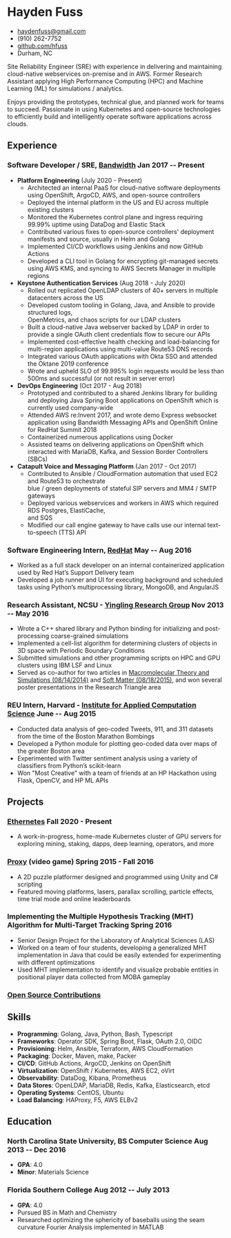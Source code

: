 <!-- The (first) h1 will be used as the <title> of the HTML page -->
# Hayden Fuss

<!-- The unordered list immediately after the h1 will be formatted on a single
line. It is intended to be used for contact details -->
- <haydenfuss@gmail.com>
- (910) 262-7752
- [github.com/hfuss](https://github.com/hfuss)
- Durham, NC

<!-- The paragraph after the h1 and ul and before the first h2 is optional. It
is intended to be used for a short summary. -->

Site Reliability Engineer (SRE) with experience in delivering and maintaining
cloud-native webservices on-premise and in AWS. Former Research Assistant applying
High Performance Computing (HPC) and Machine Learning (ML) for simulations / analytics.

Enjoys providing the prototypes, technical glue, and planned work for teams to succeed. Passionate
in using Kubernetes and open-source technologies to efficiently build and intelligently operate
software applications across clouds.

## Experience

<!-- You have to wrap the "left" and "right" half of these headings in spans by
hand -->
### <span>Software Developer / SRE, [Bandwidth](https://bandwidth.com)</span> <span>Jan 2017 -- Present</span>

  - **Platform Engineering** (July 2020 - Present)
    - Architected an internal PaaS for cloud-native software deployments using 
      OpenShift, ArgoCD, AWS, and open-source controllers
    - Deployed the internal platform in the US and EU across multiple existing clusters
    - Monitored the Kubernetes control plane and ingress requiring 99.99% uptime using DataDog and
      Elastic Stack
    - Contributed various fixes to open-source controllers' deployment manifests and source,
      usually in Helm and Golang
    - Implemented CI/CD workflows using Jenkins and now GitHub Actions
    - Developed a CLI tool in Golang for encrypting git-managed secrets using AWS KMS, and syncing
      to AWS Secrets Manager in multiple regions
  - **Keystone Authentication Services** (Aug 2018 - July 2020)
    - Rolled out replicated OpenLDAP clusters of 40+ servers in multiple datacenters across the
      US
    - Developed custom tooling in Golang, Java, and Ansible to provide structured logs,   
      OpenMetrics, and chaos scripts for our LDAP clusters
    - Built a cloud-native Java webserver backed by LDAP in order to provide a single OAuth
      client credentials flow to secure our APIs
    - Implemented cost-effective health checking and load-balancing for multi-region applications 
      using multi-value Route53 DNS records
    - Integrated various OAuth applications with Okta SSO and attended the Oktane 2019 conference
    - Wrote and upheld SLO of 99.995% login requests would be less than 500ms and successful (or
      not result in server error)
  - **DevOps Engineering** (Oct 2017 - Aug 2018)
    - Prototyped and contributed to a shared Jenkins library for building and deploying Java Spring
      Boot applications on OpenShift which is currently used company-wide
    - Attended AWS re:Invent 2017, and wrote demo Express websocket application using Bandwidth
      Messaging APIs and OpenShift Online for RedHat Summit 2018
    - Containerized numerous applications using Docker
    - Assisted teams on delivering  applications on OpenShift which interacted with MariaDB, Kafka,
      and Session Border Controllers (SBCs)
  - **Catapult Voice and Messaging Platform** (Jan 2017 - Oct 2017)
    - Contributed to Ansible / CloudFormation automation that used EC2 and Route53 to orchestrate  
      blue / green deployments of stateful SIP servers and MM4 / SMTP gateways
    - Deployed various webservices and workers in AWS which required RDS Postgres, ElastiCache,  
      and SQS
    - Modified our call engine gateway to have calls use our internal text-to-speech (TTS) API

### <span>Software Engineering Intern, [RedHat](https://redhat.com)</span> <span>May -- Aug 2016</span>

  - Worked as a full stack developer on an internal containerized application used by Red Hat’s
    Support Delivery team
  - Developed a job runner and UI for executing background and scheduled tasks using Python’s
    multiprocessing library, MongoDB, and AngularJS

### <span>Research Assistant, NCSU - [Yingling Research Group](https://www.mse.ncsu.edu/yingling/)</span> <span>Nov 2013 -- May 2016</span>

  - Wrote a C++ shared library and Python binding for initializing and post-processing 
    coarse-grained simulations
  - Implemented a cell-list algorithm for determining clusters of objects in 3D space with Periodic
    Boundary Conditions
  - Submitted simulations and other programming scripts on HPC and GPU clusters using IBM LSF and
    Linux
  - Served as co-author for two articles in [Macromolecular Theory and Simulations (08/14/2014)](http://onlinelibrary.wiley.com/doi/10.1002/mats.201400043/abstract)
    and [Soft Matter (08/18/2015)](http://pubs.rsc.org/en/content/articlelanding/2014/sm/c5sm01742d#!divAbstract), and won several poster presentations in the Research Triangle area


### <span>REU Intern, Harvard - [Institute for Applied Computation Science](https://iacs.seas.harvard.edu/)</span> <span>June -- Aug 2015</span>

  - Conducted data analysis of geo-coded Tweets, 911, and 311 datasets from the time of the Boston
    Marathon Bombings
  - Developed a Python module for plotting geo-coded data over maps of the greater Boston area
  - Experimented with Twitter sentiment analysis using a variety of classifiers from Python’s
    scikit-learn
  - Won "Most Creative" with a team of friends at an HP Hackathon using Flask, OpenCV, and
    HP ML APIs

## Projects

### <span>[Ethernetes](https://github.com/hfuss/ethernetes)</span> <span>Fall 2020 - Present</span>

  - A work-in-progress, home-made Kubernetes cluster of GPU servers for exploring
    mining, staking, dapps, deep learning, operators, and more

### <span>[Proxy](https://www.youtube.com/watch?v=RihLS9o6hew) (video game)</span> <span>Spring 2015 - Fall 2016</span>

  - A 2D puzzle platformer designed and programmed using Unity and C# scripting
  - Featured moving platforms, lasers, parallax scrolling, particle effects, time trial mode and
    online leaderboards

### <span>Implementing the Multiple Hypothesis Tracking (MHT) Algorithm for Multi-Target Tracking</span> <span>Spring 2016</span>

  - Senior Design Project for the Laboratory of Analytical Sciences (LAS)
  - Worked on a team of four students, developing a generalized MHT implementation in Java that
    could be easily extended for experimenting with different optimizations
  - Used MHT implementation to identify and visualize probable entities in positional player data
    collected from MOBA gameplay

### <span>[Open Source Contributions](https://github.com/hfuss)</span>

## Skills

  - **Programming**: Golang, Java, Python, Bash, Typescript
  - **Frameworks**: Operator SDK, Spring Boot, Flask, OAuth 2.0, OIDC
  - **Provisioning**: Helm, Ansible, Terraform, AWS CloudFormation
  - **Packaging**: Docker, Maven, make, Packer
  - **CI/CD**: GitHub Actions, ArgoCD, Jenkins on OpenShift
  - **Virtualization**: OpenShift / Kubernetes, AWS EC2, oVirt
  - **Observability**: DataDog, Kibana, Prometheus
  - **Data Stores**: OpenLDAP, MariaDB, Redis, Kafka, Elasticsearch, etcd
  - **Operating Systems**: CentOS, Ubuntu
  - **Load Balancing**: HAProxy, F5, AWS ELBv2

## Education

### <span>North Carolina State University, BS Computer Science</span> <span>Aug 2013 -- Dec 2016</span>

  - **GPA**: 4.0
  - **Minor**: Materials Science

### <span>Florida Southern College</span> <span>Aug 2012 -- July 2013</span>

  - **GPA**: 4.0
  - Pursued BS in Math and Chemistry
  - Researched optimizing the sphericity of baseballs using the seam curvature Fourier Analysis
    implemented in MATLAB

